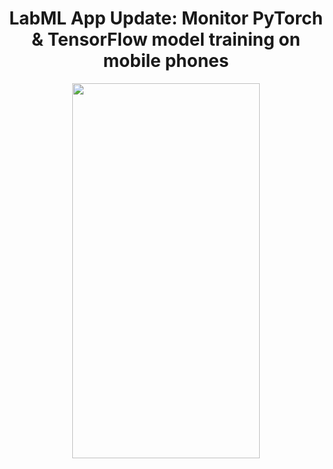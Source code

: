 <div align="center" style="margin-bottom: 100px;">
<h1>LabML App Update: Monitor PyTorch & TensorFlow model training on mobile phones</h1>

<img src="https://github.com/lab-ml/app/blob/master/images/experiment.png" width="300" height="600" alt=""/>
</div>
